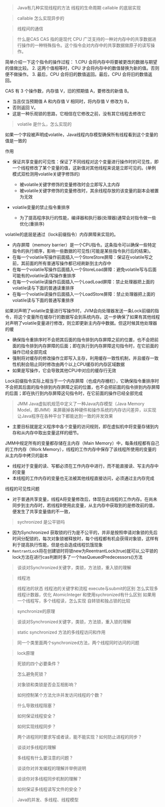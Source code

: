 > Java有几种实现线程的方法
> 线程的生命周期
> callable 的底层实现

> callable 怎么实现异步的

> 线程间的通信

> 什么是CAS
CAS 指的是现代 CPU 广泛支持的一种对内存中的共享数据进行操作的一种特殊指令。这个指令会对内存中的共享数据做原子的读写操作。

简单介绍一下这个指令的操作过程：
1.CPU 会将内存中将要被更改的数据与期望的值做比较。
2. 这两个值相等时，CPU 才会将内存中的数值替换为新的值。否则便不做操作。
3. 最后，CPU 会将旧的数值返回。最后，CPU 会将旧的数值返回。

CAS 有 3 个操作数，内存值 V，旧的预期值 A，要修改的新值 B。
* 当且仅当预期值 A 和内存值 V 相同时，将内存值 V 修改为 B，
* 否则返回 V。
* 这是一种乐观锁的思路，它相信在它修改之前，没有其它线程去修改它

> volatile 是什么，怎么实现的

如果一个字段被声明成volatile，Java线程内存模型确保所有线程看到这个变量的值是一致的

作用
* 保证共享变量的可见性：保证了不同线程对这个变量进行操作时的可见性，即一个线程修改了某个变量的值，这新值对其他线程来说是立即可见的。(单例模式双检测用volatile关键字修饰的)
  * 被volatile关键字修饰的变量修改时会立即写入主内存
  * 被volatile关键字修饰的变量修改时，其余线程存放的该变量的副本会被置为无效

* volatile变量的禁止指令重排序
  * 为了提高程序执行的性能，编译器和执行器(处理器)通常会对指令做一些优化(重排序)   

volatile的底层是通过（lock前缀指令）内存屏障来实现的。

* 内存屏障（memory barrier）是一个CPU指令。这条指令可以确保一些特定指令的执行顺序，影响一些数据的可见性(可能是某些指令执行后的结果)。
* 在每一个volatile写操作前面插入一个StoreStore屏障：保证在volatile写之前，其前面的所有普通写操作都已经刷新到主内存中
* 在每一个volatile写操作后面插入一个StoreLoad屏障：避免volatile写与后面可能有的volatile读/写操作重排序
* 在每一个volatile读操作后面插入一个LoadLoad屏障：禁止处理器把上面的volatile读与下面的普通读重排序
* 在每一个volatile读操作后面插入一个LoadStore屏障：禁止处理器把上面的volatile读与下面的普通写重排序

如果对声明了volatile变量进行写操作时，JVM会向处理器发送一条Lock前缀的指令，将这个变量所在缓存行的数据写会到系统内存。这一步确保了如果有其他线程对声明了volatile变量进行修改，则立即更新主内存中数据。但这时候其他处理器的缓
* 确保指令重排序时不会把其后面的指令排到内存屏障之前的位置，也不会把前面的指令排到内存屏障的后面；即在执行到内存屏障这句指令时，在它前面的操作已经全部完成
* 强制将对缓存的修改操作立即写入主存，利用缓存一致性机制，并且缓存一致性机制会阻止同时修改由两个以上CPU缓存的内存区域数据
* 如果是写操作，它会导致其他CPU中对应的缓存行无效

Lock前缀指令实际上相当于一个内存屏障（也成内存栅栏），它确保指令重排序时不会把其后面的指令排到内存屏障之前的位置，也不会把前面的指令排到内存屏障的后面；即在执行到内存屏障这句指令时，在它前面的操作已经全部完成




> JMM
Java虚拟机规范中定义了一种Java内存模型（Java Memory Model，即JMM）来屏蔽掉各种硬件和操作系统的内存访问差异，以实现让Java程序在各种平台下都能达到一致的并发效果
* 主要目标就是定义程序中各个变量的访问规则，即在虚拟机中将变量存储到内存和从内存中取出变量这样的细节。

JMM中规定所有的变量都存储在主内存（Main Memory）中，每条线程都有自己的工作内存（Work Memory），线程的工作内存中保存了该线程所使用的变量的从主内存中拷贝的副本
* 线程对于变量的读、写都必须在工作内存中进行，而不能直接读、写主内存中的变量
* 本线程的工作内存的变量也无法被其他线程直接访问，必须通过主内存完成

线程的可见性问题
* 对于普通共享变量，线程A将变量修改后，体现在此线程的工作内存。在尚未同步到主内存时，若线程B使用此变量，从主内存中获取到的是修改前的值，便发生了共享变量值的不一致，

> sychronized 是公平锁吗
* 因为Synchronized 获取锁的行为是不公平的，并非是按照申请对象锁的先后时间分配锁的，每次对象锁被释放时，每个线程都有机会获得对象锁，这样有利于提高执行性能，但是也会造成线程饥饿现象
* `RentrantLock`将在创建锁时将锁new为ReentrantLock(true)就可以,公平锁的lock方法在进行cas判断时多了一个hasQueuedPredecessors()方法

> 谈谈对Synchronized关键字，类锁，方法锁，重入锁的理解

> 线程池

> 线程池的状态
> 线程池的关键字和流程
> execute与submit的区别
> 怎么实现多线程计数器，优化
> AtomicInteger 和使用sychronized有什么区别
> 如果用一个线程写，多个线程读，怎么实现
> 自转锁和独占锁的比较

> synchronize的原理

> 谈谈对Synchronized关键字，类锁，方法锁，重入锁的理解

> static synchronized 方法的多线程访问和作用

> 同一个类里面两个synchronized方法，两个线程同时访问的问题

> lock原理

> 死锁的四个必要条件？

> 怎么避免死锁？

> 对象锁和类锁是否会互相影响？

> 如何控制某个方法允许并发访问线程的个数？

> 什么导致线程阻塞？

> 如何保证线程安全？

> 如何实现线程同步？

> 两个进程同时要求写或者读，能不能实现？如何防止进程的同步？

> 谈谈对多线程的理解

> 多线程有什么要注意的问题？

> 谈谈你对并发编程的理解并举例说明

> 谈谈你对多线程同步机制的理解？

> 如何保证多线程读写文件的安全？

> Java的并发、多线程、线程模型
